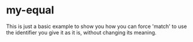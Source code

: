 # my-equal
This is just a basic example
to show you how you can force
'match' to use the identifier you
give it as it is, without changing its
meaning.
